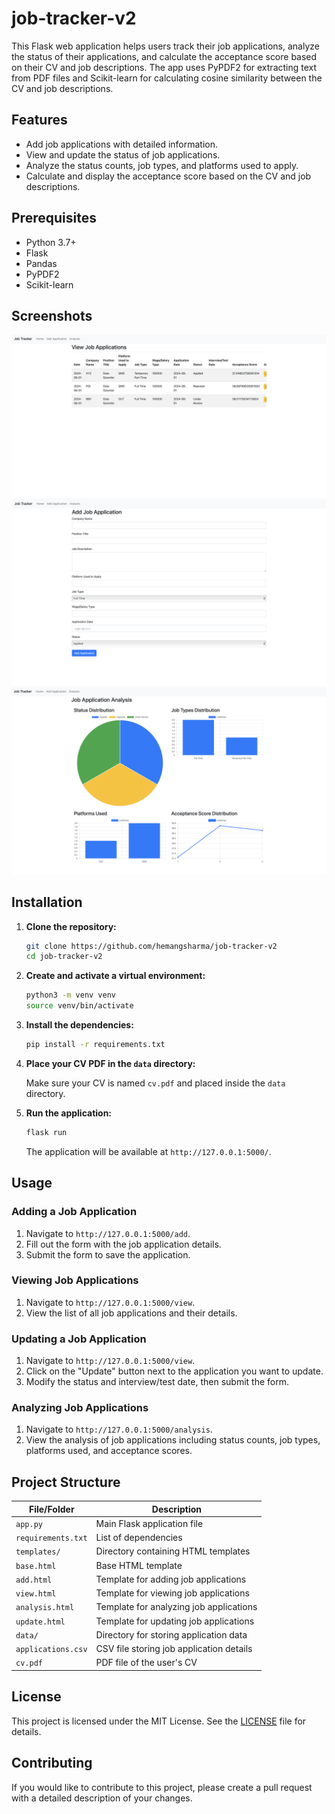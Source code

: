 # job-tracker-v2

This Flask web application helps users track their job applications, analyze the status of their applications, and calculate the acceptance score based on their CV and job descriptions. The app uses PyPDF2 for extracting text from PDF files and Scikit-learn for calculating cosine similarity between the CV and job descriptions.

## Features

- Add job applications with detailed information.
- View and update the status of job applications.
- Analyze the status counts, job types, and platforms used to apply.
- Calculate and display the acceptance score based on the CV and job descriptions.

## Prerequisites

- Python 3.7+
- Flask
- Pandas
- PyPDF2
- Scikit-learn

## Screenshots

![1](screenshots/1.png)
![2](screenshots/2.png)
![3](screenshots/3.png)

## Installation

1. **Clone the repository:**

    ```bash
    git clone https://github.com/hemangsharma/job-tracker-v2
    cd job-tracker-v2
    ```

2. **Create and activate a virtual environment:**

    ```bash
    python3 -m venv venv
    source venv/bin/activate
    ```

3. **Install the dependencies:**

    ```bash
    pip install -r requirements.txt
    ```

4. **Place your CV PDF in the `data` directory:**

    Make sure your CV is named `cv.pdf` and placed inside the `data` directory.

5. **Run the application:**

    ```bash
    flask run
    ```

    The application will be available at `http://127.0.0.1:5000/`.

## Usage

### Adding a Job Application

1. Navigate to `http://127.0.0.1:5000/add`.
2. Fill out the form with the job application details.
3. Submit the form to save the application.

### Viewing Job Applications

1. Navigate to `http://127.0.0.1:5000/view`.
2. View the list of all job applications and their details.

### Updating a Job Application

1. Navigate to `http://127.0.0.1:5000/view`.
2. Click on the "Update" button next to the application you want to update.
3. Modify the status and interview/test date, then submit the form.

### Analyzing Job Applications

1. Navigate to `http://127.0.0.1:5000/analysis`.
2. View the analysis of job applications including status counts, job types, platforms used, and acceptance scores.

## Project Structure


| File/Folder         | Description                                       |
|---------------------|---------------------------------------------------|
| `app.py`            | Main Flask application file                       |
| `requirements.txt`  | List of dependencies                              |
| `templates/`        | Directory containing HTML templates               |
| `base.html`         | Base HTML template                                |
| `add.html`          | Template for adding job applications              |
| `view.html`         | Template for viewing job applications             |
| `analysis.html`     | Template for analyzing job applications           |
| `update.html`       | Template for updating job applications            |
| `data/`             | Directory for storing application data            |
| `applications.csv`  | CSV file storing job application details          |
| `cv.pdf`            | PDF file of the user's CV                         |


## License

This project is licensed under the MIT License. See the [LICENSE](LICENSE) file for details.

## Contributing

If you would like to contribute to this project, please create a pull request with a detailed description of your changes.



